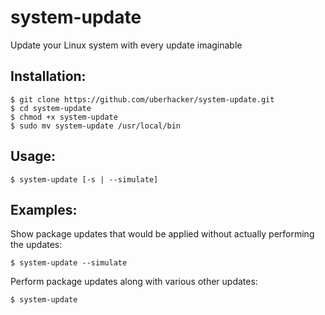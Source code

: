 # system-update
Update your Linux system with every update imaginable

## Installation:
```
$ git clone https://github.com/uberhacker/system-update.git
$ cd system-update
$ chmod +x system-update
$ sudo mv system-update /usr/local/bin
```

## Usage:
```
$ system-update [-s | --simulate]
```

## Examples:
Show package updates that would be applied without actually performing the updates:
```
$ system-update --simulate
```
Perform package updates along with various other updates:
```
$ system-update
```
